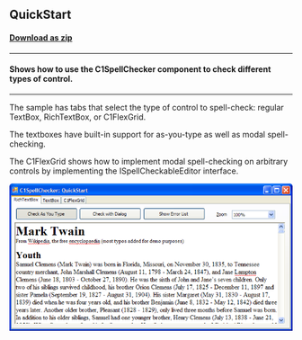 ## QuickStart
#### [Download as zip](https://grapecity.github.io/DownGit/#/home?url=https://github.com/GrapeCity/ComponentOne-WinForms-Samples/tree/master/NetFramework\SpellChecker\VB\QuickStart)
____
#### Shows how to use the C1SpellChecker component to check different types of control.
____
The sample has tabs that select the type of control to spell-check: regular TextBox, RichTextBox, or C1FlexGrid.

The textboxes have built-in support for as-you-type as well as modal spell-checking.

The C1FlexGrid shows how to implement modal spell-checking on arbitrary controls by implementing the ISpellCheckableEditor interface.

![screenshot](screenshot.png)
